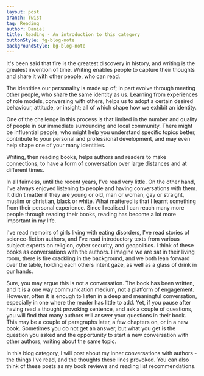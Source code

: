```yaml
---
layout: post
branch: Twist
tag: Reading
author: Daniel
title: Reading - An introduction to this category
buttonStyle: fg-blog-note
backgroundStyle: bg-blog-note
---
```


It's been said that fire is the greatest discovery in history, and writing is the greatest invention of time. Writing enables people to capture their thoughts and share it with other people, who can read.
<!-- excerpt-end -->

The identities our personality is made up of; in part evolve through meeting other people, who share the same identity as us. Learning from experiences of role models, conversing with others, helps us to adopt a certain desired behaviour, attitude, or insight; all of which shape how we exhibit an identity. 

One of the challenge in this process is that limited in the number and quality of people in our immediate surrounding and local community. There might be influential people, who might help you understand specific topics better, contribute to your personal and professional development, and may even help shape one of your many identities.

Writing, then reading books, helps authors and readers to make connections, to have a form of conversation over large distances and at different times.

In all fairness, until the recent years, I've read very little. On the other hand, I've always enjoyed listening to people and having conversations with them. It didn't matter if they are young or old, man or woman, gay or straight, muslim or christian, black or white. What mattered is that I learnt something from their personal experience. Since I realised I can reach many more people through reading their books, reading has become a lot more important in my life.

I've read memoirs of girls living with eating disorders, I've read stories of science-fiction authors, and I've read introductory texts from various subject experts on religion, cyber security, and geopolitics. I think of these books as conversations with the authors. I imagine we are sat in their living room, there is fire crackling in the background, and we both lean forward over the table, holding each others intent gaze, as well as a glass of drink in our hands.

Sure, you may argue this is not a conversation. The book has been written, and it is a one way communication medium, not a platform of engagement. However, often it is enough to listen in a deep and meaningful conversation, especially in one where the reader has little to add. Yet, if you pause after having read a thought provoking sentence, and ask a couple of questions, you will find that many authors will answer your questions in their book. This may be a couple of paragraphs later, a few chapters on, or in a new book. Sometimes you do not get an answer, but what you get is the question you asked and the opportunity to start a new conversation with other authors, writing about the same topic.

In this blog category, I will post about my inner conversations with authors - the things I've read, and the thoughts these lines provoked. You can also think of these posts as my book reviews and reading list recommendations. 